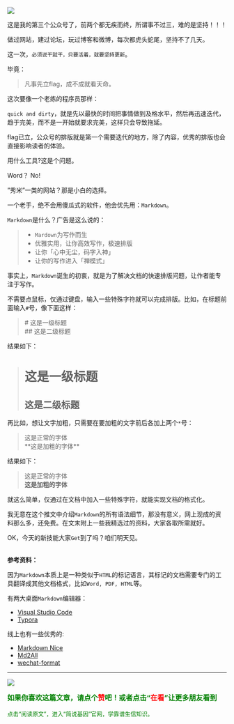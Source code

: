 ![](https://mmbiz.qpic.cn/sz_mmbiz_jpg/g4ChypwGbC64zI1dsictpxhKQJ7pdJnqteMqEwPUzlwMUOWRXNfWHSMz2MH87V20TpQfibIG4yCW9OJnfTEdEmog/0?wx_fmt=jpeg)


这是我的第三个公众号了，前两个都无疾而终，所谓事不过三，难的是坚持！！！

做过网站，建过论坛，玩过博客和微博，每次都虎头蛇尾，坚持不了几天。

这一次，`必须说干就干，只要活着，就要坚持更新`。

毕竟：
> 凡事先立flag，成不成就看天命。

这次要像一个老练的程序员那样：

`quick and dirty`，就是先以最快的时间把事情做到及格水平，然后再迅速迭代，趋于完美，而不是一开始就要求完美，这样只会导致拖延。

flag已立，公众号的排版就是第一个需要迭代的地方，除了内容，优秀的排版也会直接影响读者的体验。

用什么工具?这是个问题。

Word？ No!

”秀米”一类的网站？那是小白的选择。

一个老手，绝不会用傻瓜式的软件，他会优先用：`Markdown`。

`Markdown`是什么？广告是这么说的：
> - `Mardown`为写作而生
> - 优雅实用，让你高效写作，极速排版
> - 让你「心中无尘，码字入神」
> - 让你的写作进入「禅模式」

事实上，`Markdown`诞生的初衷，就是为了解决文档的快速排版问题，让作者能专注于写作。

不需要点鼠标，仅通过键盘，输入一些特殊字符就可以完成排版。比如，在标题前面输入`#`号，像下面这样：
> \# 这是一级标题  
> \#\# 这是二级标题  


结果如下：
> # 这是一级标题
> ## 这是二级标题

再比如，想让文字加粗，只需要在要加粗的文字前后各加上两个`*`号：
> 这是正常的字体  
> \*\*这是加粗的字体\*\*

结果如下：  

> 这是正常的字体  
> **这是加粗的字体**

就这么简单，仅通过在文档中加入一些特殊字符，就能实现文档的格式化。

我无意在这个推文中介绍`Markdown`的所有语法细节，那没有意义，网上现成的资料那么多，还免费。在文末附上一些我精选过的资料，大家各取所需就好。

OK，今天的新技能大家`Get`到了吗？咱们明天见。<br><br>

**参考资料：**

因为`Markdown`本质上是一种类似于`HTML`的标记语言，其标记的文档需要专门的工具翻译成其他文档格式，比如`Word, PDF, HTML`等。

有两大桌面`Markdown`编辑器：
- [Visual Studio Code](https://code.visualstudio.com)
- [Typora](https://www.typora.io/)

线上也有一些优秀的:

- [Markdown Nice](https://mdnice.com/)
- [Md2All](http://md.aclickall.com)
- [wechat-format](https://lab.lyric.im/wxformat)

---
![](https://mmbiz.qpic.cn/sz_mmbiz_png/g4ChypwGbC7zicYS76jBic0TI8NaLAr6Oqk9Q7h77YGQ0WWibMB91FqKw6BoO8iamB0kjjOia2miavgFaFyIbXTibjOiaQ/0?wx_fmt=png)

**<font color=green size=3>如果你喜欢这篇文章，请点个<font color=red>赞</font>吧！或者点击“<font color=red>在看</font>”让更多朋友看到**

<font size=2>点击“阅读原文”，进入“简说基因”官网，学靠谱生信知识。</font>



